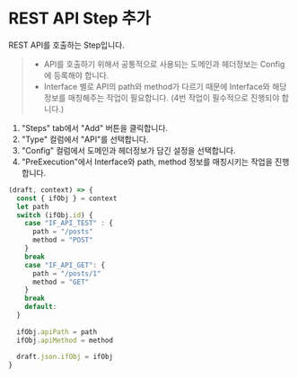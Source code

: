# REST API Step 추가

REST API를 호출하는 Step입니다.

> * API를 호출하기 위해서 공통적으로 사용되는 도메인과 헤더정보는 Config에 등록해야 합니다.    
> * Interface 별로 API의 path와 method가 다르기 때문에 Interface와 해당 정보를 매칭해주는 작업이 필요합니다. (4번 작업이 필수적으로 진행되야 합니다.) 

1. "Steps" tab에서 "Add" 버튼을 클릭합니다.
2. "Type" 컬럼에서 "API"를 선택합니다.
3. "Config" 컬럼에서 도메인과 헤더정보가 담긴 설정을 선택합니다.
4. "PreExecution"에서 Interface와 path, method 정보를 매칭시키는 작업을 진행합니다. 
   
```js
(draft, context) => {
  const { ifObj } = context
  let path
  switch (ifObj.id) {
    case "IF_API_TEST" : {
      path = "/posts"
      method = "POST"
    }
    break
    case "IF_API_GET": {
      path = "/posts/1"
      method = "GET"
    }
    break
    default:
  }
  
  ifObj.apiPath = path
  ifObj.apiMethod = method
  
  draft.json.ifObj = ifObj
}
```
